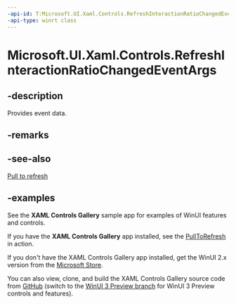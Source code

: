 ```yaml
---
-api-id: T:Microsoft.UI.Xaml.Controls.RefreshInteractionRatioChangedEventArgs
-api-type: winrt class
---
```

<!-- Class syntax.
public class RefreshInteractionRatioChangedEventArgs 
-->

# Microsoft.UI.Xaml.Controls.RefreshInteractionRatioChangedEventArgs

## -description

Provides event data.

## -remarks

## -see-also

[Pull to refresh](/windows/uwp/design/controls-and-patterns/pull-to-refresh)

## -examples

See the **XAML Controls Gallery** sample app for examples of WinUI features and controls.

If you have the **XAML Controls Gallery** app installed, see the [PullToRefresh](xamlcontrolsgallery:/item/PullToRefresh) in action.

If you don't have the XAML Controls Gallery app installed, get the WinUI 2.x version from the [Microsoft Store](https://www.microsoft.com/p/xaml-controls-gallery/9msvh128x2zt).

You can also view, clone, and build the XAML Controls Gallery source code from [GitHub](https://github.com/Microsoft/Xaml-Controls-Gallery) (switch to the [WinUI 3 Preview branch](https://github.com/microsoft/Xaml-Controls-Gallery/tree/winui3preview) for WinUI 3 Preview controls and features).
